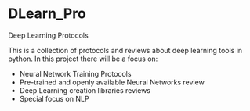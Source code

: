 # DLearn_Pro
Deep Learning Protocols

This is a collection of protocols and reviews about deep learning tools in python.
In this project there will be a focus on:
- Neural Network Training Protocols
- Pre-trained and openly available Neural Networks review
- Deep Learning creation libraries reviews
- Special focus on NLP